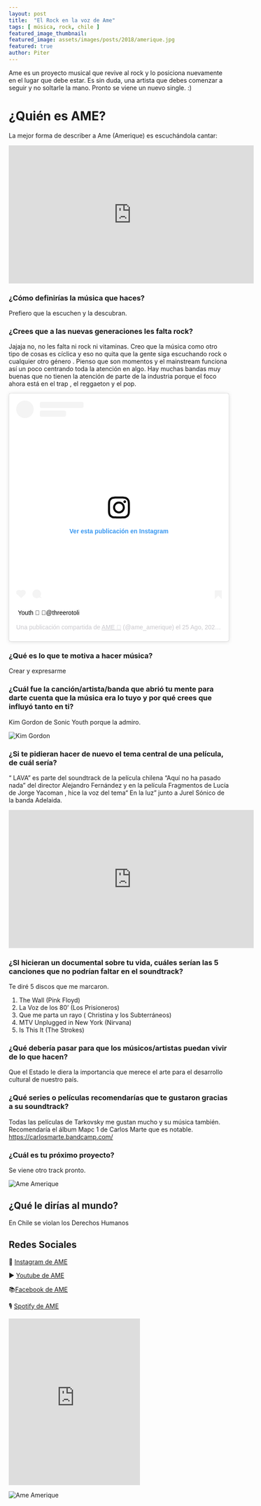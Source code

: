 ```yaml
---
layout: post
title:  "El Rock en la voz de Ame"
tags: [ música, rock, chile ]
featured_image_thumbnail:
featured_image: assets/images/posts/2018/amerique.jpg
featured: true
author: Piter
---
```


Ame es un proyecto musical que revive al rock y lo posiciona nuevamente en el lugar que debe estar. Es sin duda, una artista que debes comenzar a seguir y no soltarle la mano. Pronto se viene un nuevo single. :)

# ¿Quién es AME?

La mejor forma de describer a Ame (Amerique) es escuchándola cantar:

<iframe width="560" height="315" src="https://www.youtube.com/embed/gnUdLUZ1Bnc" frameborder="0" allow="accelerometer; autoplay; clipboard-write; encrypted-media; gyroscope; picture-in-picture" allowfullscreen></iframe>


### ¿Cómo definirías la música que haces?

Prefiero que la escuchen y la descubran.


### ¿Crees que a las nuevas generaciones les falta rock?

Jajaja no, no les falta ni rock ni vitaminas.
Creo que la música como  otro tipo de  cosas es cíclica y eso no quita que la gente siga escuchando rock o cualquier otro género .  Pienso que son momentos y el mainstream funciona así un poco centrando toda la atención en algo. Hay muchas bandas muy buenas que no tienen la atención de parte de la industria porque el  foco ahora está en el trap , el reggaeton y el pop.


<blockquote class="instagram-media" data-instgrm-captioned data-instgrm-permalink="https://www.instagram.com/p/CEVY5fspi25/?utm_source=ig_embed&amp;utm_campaign=loading" data-instgrm-version="12" style=" background:#FFF; border:0; border-radius:3px; box-shadow:0 0 1px 0 rgba(0,0,0,0.5),0 1px 10px 0 rgba(0,0,0,0.15); margin: 1px; max-width:540px; min-width:326px; padding:0; width:99.375%; width:-webkit-calc(100% - 2px); width:calc(100% - 2px);"><div style="padding:16px;"> <a href="https://www.instagram.com/p/CEVY5fspi25/?utm_source=ig_embed&amp;utm_campaign=loading" style=" background:#FFFFFF; line-height:0; padding:0 0; text-align:center; text-decoration:none; width:100%;" target="_blank"> <div style=" display: flex; flex-direction: row; align-items: center;"> <div style="background-color: #F4F4F4; border-radius: 50%; flex-grow: 0; height: 40px; margin-right: 14px; width: 40px;"></div> <div style="display: flex; flex-direction: column; flex-grow: 1; justify-content: center;"> <div style=" background-color: #F4F4F4; border-radius: 4px; flex-grow: 0; height: 14px; margin-bottom: 6px; width: 100px;"></div> <div style=" background-color: #F4F4F4; border-radius: 4px; flex-grow: 0; height: 14px; width: 60px;"></div></div></div><div style="padding: 19% 0;"></div> <div style="display:block; height:50px; margin:0 auto 12px; width:50px;"><svg width="50px" height="50px" viewBox="0 0 60 60" version="1.1" xmlns="https://www.w3.org/2000/svg" xmlns:xlink="https://www.w3.org/1999/xlink"><g stroke="none" stroke-width="1" fill="none" fill-rule="evenodd"><g transform="translate(-511.000000, -20.000000)" fill="#000000"><g><path d="M556.869,30.41 C554.814,30.41 553.148,32.076 553.148,34.131 C553.148,36.186 554.814,37.852 556.869,37.852 C558.924,37.852 560.59,36.186 560.59,34.131 C560.59,32.076 558.924,30.41 556.869,30.41 M541,60.657 C535.114,60.657 530.342,55.887 530.342,50 C530.342,44.114 535.114,39.342 541,39.342 C546.887,39.342 551.658,44.114 551.658,50 C551.658,55.887 546.887,60.657 541,60.657 M541,33.886 C532.1,33.886 524.886,41.1 524.886,50 C524.886,58.899 532.1,66.113 541,66.113 C549.9,66.113 557.115,58.899 557.115,50 C557.115,41.1 549.9,33.886 541,33.886 M565.378,62.101 C565.244,65.022 564.756,66.606 564.346,67.663 C563.803,69.06 563.154,70.057 562.106,71.106 C561.058,72.155 560.06,72.803 558.662,73.347 C557.607,73.757 556.021,74.244 553.102,74.378 C549.944,74.521 548.997,74.552 541,74.552 C533.003,74.552 532.056,74.521 528.898,74.378 C525.979,74.244 524.393,73.757 523.338,73.347 C521.94,72.803 520.942,72.155 519.894,71.106 C518.846,70.057 518.197,69.06 517.654,67.663 C517.244,66.606 516.755,65.022 516.623,62.101 C516.479,58.943 516.448,57.996 516.448,50 C516.448,42.003 516.479,41.056 516.623,37.899 C516.755,34.978 517.244,33.391 517.654,32.338 C518.197,30.938 518.846,29.942 519.894,28.894 C520.942,27.846 521.94,27.196 523.338,26.654 C524.393,26.244 525.979,25.756 528.898,25.623 C532.057,25.479 533.004,25.448 541,25.448 C548.997,25.448 549.943,25.479 553.102,25.623 C556.021,25.756 557.607,26.244 558.662,26.654 C560.06,27.196 561.058,27.846 562.106,28.894 C563.154,29.942 563.803,30.938 564.346,32.338 C564.756,33.391 565.244,34.978 565.378,37.899 C565.522,41.056 565.552,42.003 565.552,50 C565.552,57.996 565.522,58.943 565.378,62.101 M570.82,37.631 C570.674,34.438 570.167,32.258 569.425,30.349 C568.659,28.377 567.633,26.702 565.965,25.035 C564.297,23.368 562.623,22.342 560.652,21.575 C558.743,20.834 556.562,20.326 553.369,20.18 C550.169,20.033 549.148,20 541,20 C532.853,20 531.831,20.033 528.631,20.18 C525.438,20.326 523.257,20.834 521.349,21.575 C519.376,22.342 517.703,23.368 516.035,25.035 C514.368,26.702 513.342,28.377 512.574,30.349 C511.834,32.258 511.326,34.438 511.181,37.631 C511.035,40.831 511,41.851 511,50 C511,58.147 511.035,59.17 511.181,62.369 C511.326,65.562 511.834,67.743 512.574,69.651 C513.342,71.625 514.368,73.296 516.035,74.965 C517.703,76.634 519.376,77.658 521.349,78.425 C523.257,79.167 525.438,79.673 528.631,79.82 C531.831,79.965 532.853,80.001 541,80.001 C549.148,80.001 550.169,79.965 553.369,79.82 C556.562,79.673 558.743,79.167 560.652,78.425 C562.623,77.658 564.297,76.634 565.965,74.965 C567.633,73.296 568.659,71.625 569.425,69.651 C570.167,67.743 570.674,65.562 570.82,62.369 C570.966,59.17 571,58.147 571,50 C571,41.851 570.966,40.831 570.82,37.631"></path></g></g></g></svg></div><div style="padding-top: 8px;"> <div style=" color:#3897f0; font-family:Arial,sans-serif; font-size:14px; font-style:normal; font-weight:550; line-height:18px;"> Ver esta publicación en Instagram</div></div><div style="padding: 12.5% 0;"></div> <div style="display: flex; flex-direction: row; margin-bottom: 14px; align-items: center;"><div> <div style="background-color: #F4F4F4; border-radius: 50%; height: 12.5px; width: 12.5px; transform: translateX(0px) translateY(7px);"></div> <div style="background-color: #F4F4F4; height: 12.5px; transform: rotate(-45deg) translateX(3px) translateY(1px); width: 12.5px; flex-grow: 0; margin-right: 14px; margin-left: 2px;"></div> <div style="background-color: #F4F4F4; border-radius: 50%; height: 12.5px; width: 12.5px; transform: translateX(9px) translateY(-18px);"></div></div><div style="margin-left: 8px;"> <div style=" background-color: #F4F4F4; border-radius: 50%; flex-grow: 0; height: 20px; width: 20px;"></div> <div style=" width: 0; height: 0; border-top: 2px solid transparent; border-left: 6px solid #f4f4f4; border-bottom: 2px solid transparent; transform: translateX(16px) translateY(-4px) rotate(30deg)"></div></div><div style="margin-left: auto;"> <div style=" width: 0px; border-top: 8px solid #F4F4F4; border-right: 8px solid transparent; transform: translateY(16px);"></div> <div style=" background-color: #F4F4F4; flex-grow: 0; height: 12px; width: 16px; transform: translateY(-4px);"></div> <div style=" width: 0; height: 0; border-top: 8px solid #F4F4F4; border-left: 8px solid transparent; transform: translateY(-4px) translateX(8px);"></div></div></div></a> <p style=" margin:8px 0 0 0; padding:0 4px;"> <a href="https://www.instagram.com/p/CEVY5fspi25/?utm_source=ig_embed&amp;utm_campaign=loading" style=" color:#000; font-family:Arial,sans-serif; font-size:14px; font-style:normal; font-weight:normal; line-height:17px; text-decoration:none; word-wrap:break-word;" target="_blank">Youth 🖤 📸@threerotoli</a></p> <p style=" color:#c9c8cd; font-family:Arial,sans-serif; font-size:14px; line-height:17px; margin-bottom:0; margin-top:8px; overflow:hidden; padding:8px 0 7px; text-align:center; text-overflow:ellipsis; white-space:nowrap;">Una publicación compartida de <a href="https://www.instagram.com/ame_amerique/?utm_source=ig_embed&amp;utm_campaign=loading" style=" color:#c9c8cd; font-family:Arial,sans-serif; font-size:14px; font-style:normal; font-weight:normal; line-height:17px;" target="_blank"> AME 🔱</a> (@ame_amerique) el <time style=" font-family:Arial,sans-serif; font-size:14px; line-height:17px;" datetime="2020-08-26T01:32:40+00:00">25 Ago, 2020 a las 6:32 PDT</time></p></div></blockquote> <script async src="//www.instagram.com/embed.js"></script>


### ¿Qué es lo que te motiva a hacer música?

Crear y expresarme



### ¿Cuál fue la canción/artista/banda que abrió tu mente para darte cuenta que la música era lo tuyo y por qué crees que influyó tanto en ti?  

Kim Gordon de Sonic Youth porque la admiro.

![Kim Gordon](https://ep01.epimg.net/elpais/imagenes/2019/10/10/icon/1570704511_730012_1570708592_sumario_normal.jpg)

### ¿Si te pidieran hacer de nuevo el tema central de una película, de cuál sería?

“ LAVA” es parte del soundtrack de la película chilena  “Aquí no ha pasado nada”  del director Alejandro Fernández  y  en la película Fragmentos de Lucía  de Jorge Yacoman , hice la voz del tema“ En la luz” junto a Jurel Sónico de la banda Adelaida.

<iframe width="560" height="315" src="https://www.youtube.com/embed/6M_3WZla1Gc" frameborder="0" allow="accelerometer; autoplay; clipboard-write; encrypted-media; gyroscope; picture-in-picture" allowfullscreen></iframe>


### ¿SI hicieran un documental sobre tu vida, cuáles serían las 5 canciones que no podrían faltar en el soundtrack?

Te diré 5 discos que me marcaron.


1. The Wall (Pink Floyd)
2. La Voz de los 80’ (Los Prisioneros)
3. Que me parta un rayo ( Christina y los Subterráneos)
4. MTV Unplugged in New York (Nirvana)
5. Is This It (The Strokes)


### ¿Qué debería pasar para que los músicos/artistas puedan vivir de lo que hacen?

 Que el Estado le diera la importancia que merece el  arte para el desarrollo cultural de nuestro país.

### ¿Qué series o películas recomendarías que te gustaron gracias a su soundtrack?

Todas las películas de Tarkovsky me gustan mucho y su música también. Recomendaría el álbum Mapc 1 de Carlos Marte que es notable. https://carlosmarte.bandcamp.com/

### ¿Cuál es tu próximo proyecto?

Se viene otro track pronto.

![Ame Amerique](https://imgur.com/BqREQBL.jpg)

## ¿Qué le dirías al mundo?  

 En Chile se violan los Derechos Humanos


## Redes Sociales

📸 [Instagram de AME](https://www.instagram.com/ame_amerique)

▶ [Youtube de AME](https://www.youtube.com/channel/UCErgRSPPUwo-khL93JEc2VQ)

📚[Facebook de AME](https://www.facebook.com/ameriqueame)

🎙 [Spotify de AME](https://open.spotify.com/artist/3owMT8GeMbxn56jymjdByn?si=s-Ssi4zGR6Oa8_8jGdnV_w)

<iframe src="https://open.spotify.com/embed/artist/3owMT8GeMbxn56jymjdByn" width="300" height="380" frameborder="0" allowtransparency="true" allow="encrypted-media"></iframe>

![Ame Amerique](https://imgur.com/x431fyv.jpg)

